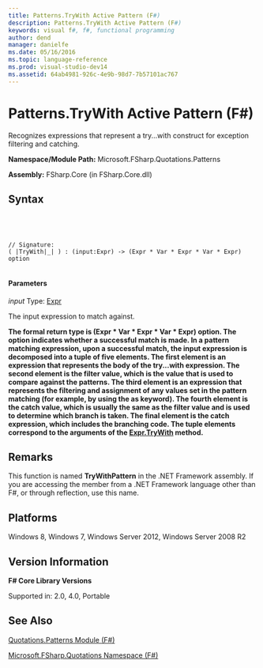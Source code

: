 ```yaml
---
title: Patterns.TryWith Active Pattern (F#)
description: Patterns.TryWith Active Pattern (F#)
keywords: visual f#, f#, functional programming
author: dend
manager: danielfe
ms.date: 05/16/2016
ms.topic: language-reference
ms.prod: visual-studio-dev14
ms.assetid: 64ab4981-926c-4e9b-98d7-7b57101ac767 
---
```


# Patterns.TryWith Active Pattern (F#)

Recognizes expressions that represent a try...with construct for exception filtering and catching.

**Namespace/Module Path:** Microsoft.FSharp.Quotations.Patterns

**Assembly:** FSharp.Core (in FSharp.Core.dll)


## Syntax



```




// Signature:
( |TryWith|_| ) : (input:Expr) -> (Expr * Var * Expr * Var * Expr) option


```





#### Parameters
*input*
Type: [Expr](http://msdn.microsoft.com/en-us/library/ed6a2caf-69d4-45c2-ab97-e9b3be9bce65)


The input expression to match against.



**The formal return type is (Expr &#42; Var &#42; Expr &#42; Var &#42; Expr) option. The option indicates whether a successful match is made. In a pattern matching expression, upon a successful match, the input expression is decomposed into a tuple of five elements. The first element is an expression that represents the body of the try...with expression. The second element is the filter value, which is the value that is used to compare against the patterns. The third element is an expression that represents the filtering and assignment of any values set in the pattern matching (for example, by using the as keyword). The fourth element is the catch value, which is usually the same as the filter value and is used to determine which branch is taken. The final element is the catch expression, which includes the branching code. The tuple elements correspond to the arguments of the [Expr.TryWith](http://msdn.microsoft.com/en-us/library/bb6a4a9f-0a49-4fe5-b4fd-b2167bda74e1) method.**
## Remarks
This function is named **TryWithPattern** in the .NET Framework assembly. If you are accessing the member from a .NET Framework language other than F#, or through reflection, use this name.


## Platforms
Windows 8, Windows 7, Windows Server 2012, Windows Server 2008 R2


## Version Information
**F# Core Library Versions**

Supported in: 2.0, 4.0, Portable




## See Also
[Quotations.Patterns Module &#40;F&#35;&#41;](Quotations.Patterns-Module-%5BFSharp%5D.md)

[Microsoft.FSharp.Quotations Namespace &#40;F&#35;&#41;](Microsoft.FSharp.Quotations-Namespace-%5BFSharp%5D.md)

